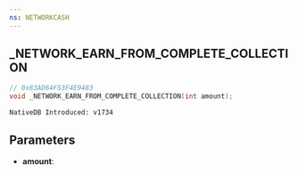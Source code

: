 ```yaml
---
ns: NETWORKCASH
---
```

## _NETWORK_EARN_FROM_COMPLETE_COLLECTION

```c
// 0x83AD64F53F4E9483
void _NETWORK_EARN_FROM_COMPLETE_COLLECTION(int amount);
```

```
NativeDB Introduced: v1734
```

## Parameters
* **amount**:
